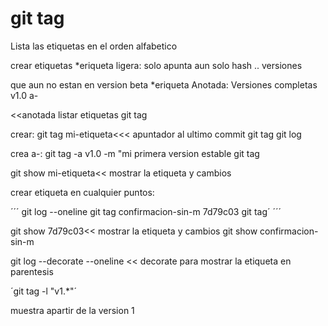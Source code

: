 # git tag

Lista  las  etiquetas  en  el orden  alfabetico

crear  etiquetas 
*eriqueta ligera: solo apunta  aun solo hash .. versiones 

 que  aun no estan en version beta
*eriqueta Anotada: Versiones  completas v1.0  a- 

<<anotada
listar etiquetas
git tag

crear:
git tag mi-etiqueta<<<  apuntador  al  ultimo commit
git tag
git log

crea a-:
git tag -a v1.0 -m "mi primera  version estable
git tag

git show mi-etiqueta<< mostrar  la etiqueta y cambios


crear etiqueta en cualquier puntos:

´´´
git log --oneline
git tag confirmacion-sin-m 7d79c03
git tag´
´´´

git show 7d79c03<< mostrar  la etiqueta y cambios
git show confirmacion-sin-m

git log --decorate --oneline << decorate  para  mostrar la etiqueta  en parentesis

´git tag -l "v1.*"´

muestra apartir de la version 1